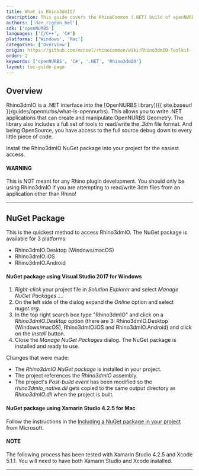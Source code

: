 ```yaml
---
title: What is Rhino3dmIO?
description: This guide covers the RhinoCommon (.NET) build of openNURBS.
authors: ['dan_rigdon_bel']
sdk: ['openNURBS']
languages: ['C/C++', 'C#']
platforms: ['Windows', 'Mac']
categories: ['Overview']
origin: https://github.com/mcneel/rhinocommon/wiki/Rhino3dmIO-Toolkit-(OpenNURBS-build)
order: 2
keywords: ['openNURBS', 'C#', '.NET', 'Rhino3dmIO']
layout: toc-guide-page
---
```



## Overview

Rhino3dmIO is a .NET interface into the [OpenNURBS library]({{ site.baseurl }}/guides/opennurbs/what-is-opennurbs).  This allows you to write .NET applications that can create and manipulate OpenNURBS Geometry.  The library also includes a full set of tools to read/write the *.3dm* file format.  And being OpenSource, you have access to the full source debug down to every little piece of code.

Install the Rhino3dmIO NuGet package into your project for the easiest access.

<div class="bs-callout bs-callout-danger">
  <h4>WARNING</h4>
  <p>This is NOT meant for any Rhino plugin development.  You should only be using Rhino3dmIO if you are attempting to read/write 3dm files from an application other than Rhino!</p>
</div>

---

## NuGet Package

This is the quickest method to access Rhino3dmIO. The NuGet package is available for 3 platforms:

* Rhino3dmIO.Desktop (Windows/macOS)
* Rhino3dmIO.iOS
* Rhino3dmIO.Android

#### NuGet package using Visual Studio 2017 for Windows

1. *Right-click* your project file in *Solution Explorer* and select *Manage NuGet Packages ...*.
1. On the left side of the dialog expand the *Online* option and select *nuget.org*.
1. In the top right search box type "Rhino3dmIO" and click on a *Rhino3dmIO.Desktop* option (there are 3: Rhino3dmIO.Desktop (Windows/macOS), Rhino3dmIO.iOS and Rhino3dmIO.Android) and click on the *Install* button.
1. Close the *Manage NuGet Packages* dialog.  The NuGet package is installed and ready to use.

Changes that were made:

- The *Rhino3dmIO NuGet package* is installed in your project.
- The project references the *Rhino3dmIO* assembly.
- The project's *Post-build event* has been modified so the *rhino3dmio_native.dll* gets copied to the same output directory as *Rhino3dmIO.dll* when the project is built.


#### NuGet package using Xamarin Studio 4.2.5 for Mac

Follow the instructions in the [Including a NuGet package in your project](https://docs.microsoft.com/en-us/visualstudio/mac/nuget-walkthrough) from Microsoft.

<div class="bs-callout bs-callout-danger">
  <h4>NOTE</h4>
  <p>The following process has been tested with Xamarin Studio 4.2.5 and Xcode 5.1.1. You will need to have both Xamarin Studio and Xcode installed.</p>
</div>

---

